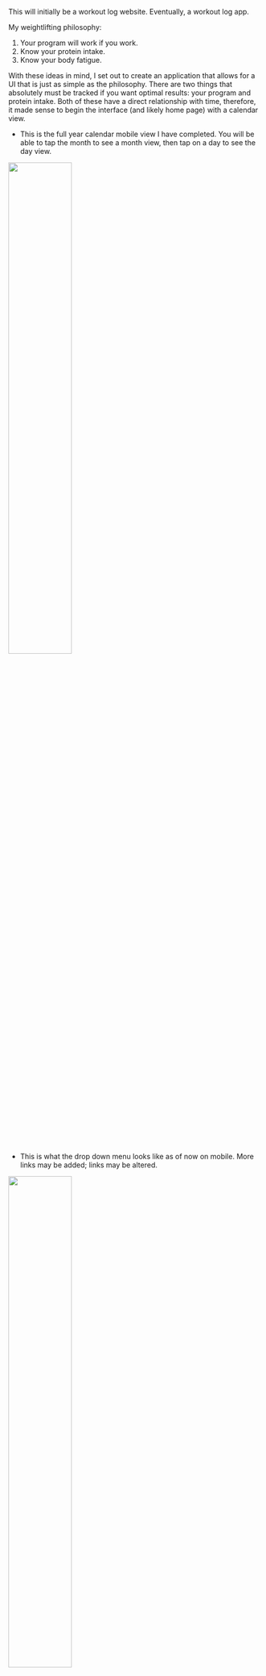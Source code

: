 This will initially be a workout log website.  Eventually, a workout log app.

My weightlifting philosophy:
1. Your program will work if you work.
2. Know your protein intake.
3. Know your body fatigue.

With these ideas in mind, I set out to create an application that allows for a UI that is just as simple as the philosophy. There are two things that absolutely must be tracked if you want optimal results: your program and protein intake. Both of these have a direct relationship with time, therefore, it made sense to begin the interface (and likely home page) with a calendar view.

* This is the full year calendar mobile view I have completed. You will be able to tap the month to see a month view, then tap on a day to see the day view. 
<img src="https://user-images.githubusercontent.com/43099976/63985907-b6620a00-ca9f-11e9-8bb7-0262d6cb6adf.JPG" width="50%" height="50%">

* This is what the drop down menu looks like as of now on mobile. More links may be added; links may be altered.
<img src="https://user-images.githubusercontent.com/43099976/63643758-e1b2b680-c6a5-11e9-9777-68037705679d.JPG" width="50%" height="50%">

* This is the full year calendar desktop view as of now.
<img src="https://user-images.githubusercontent.com/43099976/63643760-e4ada700-c6a5-11e9-9f7d-daf6427a45e0.JPG" width="80%" height="80%">

## Currently working on: 
the individual month view - dynamically loading exercises to the specified day.
